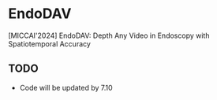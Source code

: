 # EndoDAV
[MICCAI'2024] EndoDAV: Depth Any Video in Endoscopy with Spatiotemporal Accuracy

## TODO
- Code will be updated by 7.10
